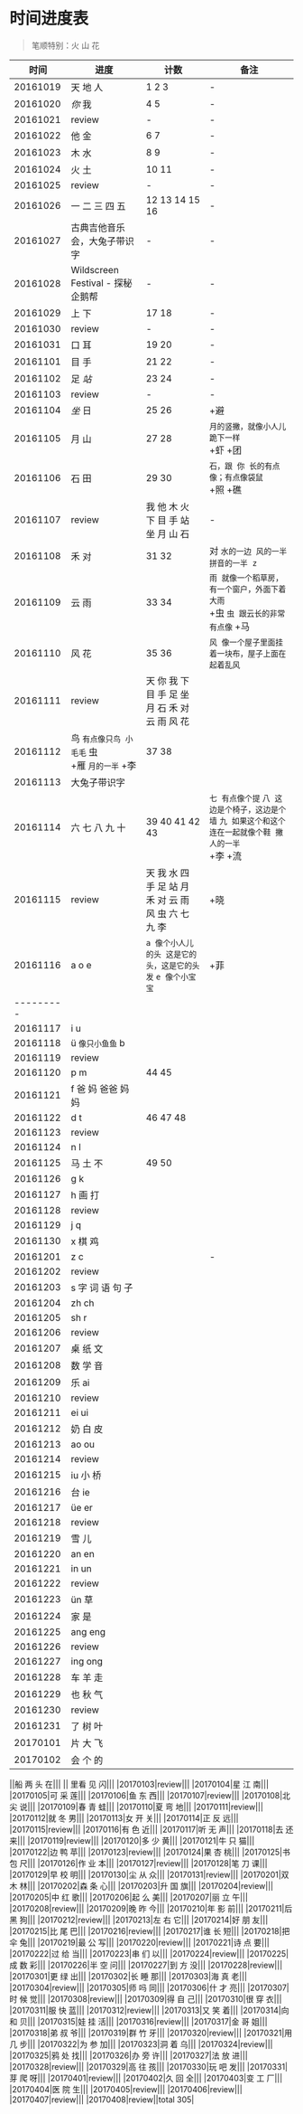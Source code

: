 # 时间进度表
> 笔顺特别：火 山 花

|时间|进度|计数|备注|
|-|-|-|-|
|20161019|天 地 人|1 2 3|-|
|20161020|*你* 我|4 5|-|
|20161021|review|-|-|
|20161022|他 金|6 7|-|
|20161023|木 水|8 9|-|
|20161024|火 土|10 11|-|
|20161025|review|-|-|
|20161026|一 二 三 四 五|12 13 14 15 16|-|
|20161027|古典吉他音乐会，大兔子带识字|-|-|
|20161028|Wildscreen Festival - 探秘企鹅帮|-|-|
|20161029|上 下|17 18|-|
|20161030|review|-|-|
|20161031|口 耳|19 20|-|
|20161101|目 手|21 22|-|
|20161102|足 *站*|23 24|-|
|20161103|review|-|-|
|20161104|*坐* 日|25 26|+避|
|20161105|月 山|27 28|`月的竖撇，就像小人儿跪下一样`<br>+虾 +团|
|20161106|石 田|29 30|`石，跟 你 长的有点像；有点像袋鼠`<br>+照 +礁|
|20161107|review|我 他 木 火 下 目 手 站 坐 月 山 石|-|
|20161108|禾 对|31 32|对 `水的一边 风的一半 拼音的一半 z`|
|20161109|云 雨|33 34|`雨 就像一个稻草房，有一个窗户，外面下着大雨`<br>+虫 `虫 跟云长的非常有点像` +马 |
|20161110|风 花|35 36|`风 像一个屋子里面挂着一块布，屋子上面在起着乱风`|
|20161111|review|天 你 我 下 目 手 足 坐 月 石 禾 对 云 雨 风 花||
|20161112|鸟 `有点像只鸟 小毛毛` 虫<br>+雁 `月的一半` +李|37 38||
|20161113|大兔子带识字||
|20161114|六 七 八 九 十|39 40 41 42 43|`七 有点像个提` `八 这边是个椅子，这边是个墙` `九 如果这个和这个连在一起就像个鞋 撇 人的一半`<br>+李 +流| 
|20161115|review|天 我 水 四 手 足 站 月 禾 对 云 雨 风 虫 六 七 九 李|+晓|
|20161116|a o e|`a 像个小人儿的头 这是它的头，这是它的头发` `e 像个小宝宝`|+菲|
|---------
|20161117|i u|||
|20161118|ü `像只小鱼鱼` b|||
|20161119|review|||
|20161120| p m|44 45||
|20161121| f 爸 妈 爸爸 妈妈|||
|20161122|d t|46 47 48||
|20161123|review|||
|20161124| n l|||
|20161125|马 土 不|49 50||
|20161126|g k|||
|20161127| h 画 打|||
|20161128|review|||
|20161129|j q|||
|20161130| x 棋 鸡|||
|20161201|z c||-|
|20161202|review|||
|20161203|s 字 词 语 句 子|||
|20161204|zh ch|||
|20161205|sh r|||
|20161206|review|||
|20161207|桌 纸 文|||
|20161208|数 学 音|||
|20161209|乐 ai|||
|20161210|review|||
|20161211|ei ui|||
|20161212|奶 白 皮|||
|20161213|ao ou|||
|20161214|review|||
|20161215|iu 小 桥|||
|20161216|台 ie|||
|20161217|üe er|||
|20161218|review||||
|20161219|雪 儿||
|20161220|an en|||
|20161221|in un|||
|20161222|review|||
|20161223|ün 草|||
|20161224|家 是|||
|20161225|ang eng|||
|20161226|review|||
|20161227|ing ong|||
|20161228|车 羊 走|||
|20161229|也 秋 气|||
|20161230|review|||
|20161231|了 树 叶|||
|20170101|片 大 飞|||
|20170102|会 个 的|||

||船 两 头 在|||
|| 里看 见 闪|||
|20170103|review|||
|20170104|星 江 南|||
|20170105|可 采 莲|||
|20170106|鱼 东 西|||
|20170107|review|||
|20170108|北 尖 说|||
|20170109|春 青 蛙|||
|20170110|夏 弯 地|||
|20170111|review|||
|20170112|就 冬 男|||
|20170113|女 开 关|||
|20170114|正 反 远|||
|20170115|review|||
|20170116|有 色 近|||
|20170117|听 无 声|||
|20170118|去 还 来|||
|20170119|review|||
|20170120|多 少 黄|||
|20170121|牛 只 猫|||
|20170122|边 鸭 苹|||
|20170123|review|||
|20170124|果 杏 桃|||
|20170125|书 包 尺|||
|20170126|作 业 本|||
|20170127|review|||
|20170128|笔 刀 课|||
|20170129|早 校 明|||
|20170130|尘 从 众|||
|20170131|review|||
|20170201|双 木 林|||
|20170202|森 条 心|||
|20170203|升 国 旗|||
|20170204|review|||
|20170205|中 红 歌|||
|20170206|起 么 美|||
|20170207|丽 立 午|||
|20170208|review|||
|20170209|晚 昨 今|||
|20170210|年 影 前|||
|20170211|后 黑 狗|||
|20170212|review|||
|20170213|左 右 它|||
|20170214|好 朋 友|||
|20170215|比 尾 巴|||
|20170216|review|||
|20170217|谁 长 短|||
|20170218|把 伞 兔|||
|20170219|最 公 写|||
|20170220|review|||
|20170221|诗 点 要|||
|20170222|过 给 当|||
|20170223|串 们 以|||
|20170224|review|||
|20170225|成 数 彩|||
|20170226|半 空 问|||
|20170227|到 方 没|||
|20170228|review|||
|20170301|更 绿 出|||
|20170302|长 睡 那|||
|20170303|海 真 老|||
|20170304|review|||
|20170305|师 吗 同|||
|20170306|什 才 亮|||
|20170307|时 候 觉|||
|20170308|review|||
|20170309|得 自 己|||
|20170310|很 穿 衣|||
|20170311|服 快 蓝|||
|20170312|review|||
|20170313|又 笑 着|||
|20170314|向 和 贝|||
|20170315|娃 挂 活|||
|20170316|review|||
|20170317|金 哥 姐|||
|20170318|弟 叔 爷|||
|20170319|群 竹 牙|||
|20170320|review|||
|20170321|用 几 步|||
|20170322|为 参 加|||
|20170323|洞 着 乌|||
|20170324|review|||
|20170325|鸦 处 找|||
|20170326|办 旁 许|||
|20170327|法 放 进|||
|20170328|review|||
|20170329|高 往 孩|||
|20170330|玩 吧 发|||
|20170331|芽 爬 呀|||
|20170401|review|||
|20170402|久 回 全|||
|20170403|变 工 厂|||
|20170404|医 院 生|||
|20170405|review|||
|20170406|review|||
|20170407|review|||
|20170408|review||total 305|
